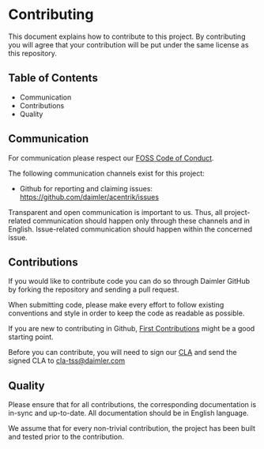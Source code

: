 <!-- SPDX-License-Identifier: MIT --->
# Contributing

This document explains how to contribute to this project.
By contributing you will agree that your contribution will be put under the same license as this repository.

## Table of Contents
- Communication
- Contributions
- Quality

## Communication
For communication please respect our [FOSS Code of Conduct](https://github.com/Daimler/acentrik/blob/master/CODE_OF_CONDUCT.md).

The following communication channels exist for this project:
- Github for reporting and claiming issues: https://github.com/daimler/acentrik/issues

Transparent and open communication is important to us. Thus, all project-related communication should happen only through these channels and in English. Issue-related communication should happen within the concerned issue.

## Contributions
If you would like to contribute code you can do so through Daimler GitHub by forking the repository and sending a pull request.

When submitting code, please make every effort to follow existing conventions and style in order to keep the code as readable as possible.

If you are new to contributing in Github, [First Contributions](https://github.com/firstcontributions/first-contributions) might be a good starting point.

Before you can contribute, you will need to sign our [CLA](https://github.com/Daimler/daimler-foss/blob/master/CONTRIBUTORS_LICENSE_AGREEMENT.md) and send the signed CLA to cla-tss@daimler.com

## Quality
Please ensure that for all contributions, the corresponding documentation is in-sync and up-to-date. All documentation should be in English language.

We assume that for every non-trivial contribution, the project has been built and tested prior to the contribution.
